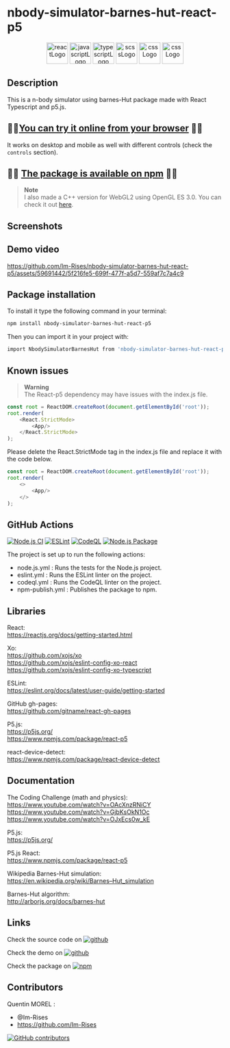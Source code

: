 # nbody-simulator-barnes-hut-react-p5

<p align="center">
    <img src="https://img.shields.io/badge/React-20232A?style=for-the-badge&logo=react&logoColor=61DAFB" alt="reactLogo" style="height:50px;">
    <img src="https://img.shields.io/badge/JavaScript-323330?style=for-the-badge&logo=javascript&logoColor=F7DF1E" alt="javascriptLogo" style="height:50px;">
    <img src="https://img.shields.io/badge/TypeScript-007ACC?style=for-the-badge&logo=typescript&logoColor=white" alt="typescriptLogo" style="height:50px;">
    <img src="https://img.shields.io/badge/Sass-CC6699?style=for-the-badge&logo=sass&logoColor=white" alt="scssLogo" style="height:50px;">
    <img src="https://img.shields.io/badge/CSS-239120?&style=for-the-badge&logo=css3&logoColor=white" alt="cssLogo" style="height:50px;">
    <img src="https://img.shields.io/badge/p5%20js-ED225D?style=for-the-badge&logo=p5dotjs&logoColor=white" alt="cssLogo" style="height:50px;">
</p>

## Description

This is a n-body simulator using barnes-Hut package made with React Typescript and p5.js.

## 🚀🚀[You can try it online from your browser](https://im-rises.github.io/particle-simulator-react-p5-website/) 🚀🚀

It works on desktop and mobile as well with different controls (check the `controls` section).

## 🚀🚀 [The package is available on npm](https://www.npmjs.com/package/nbody-simulator-barnes-hut-react-p5) 🚀🚀

> **Note**  
> I also made a C++ version for WebGL2 using OpenGL ES 3.0. You can check it
> out [here](https://github.com/Im-Rises/nbody-simulator-webgl).

## Screenshots

[//]: # (| Screenshot 1                                                                                                                         | Screenshot 2                                                                                                                         | )

[//]: # (|--------------------------------------------------------------------------------------------------------------------------------------|--------------------------------------------------------------------------------------------------------------------------------------|)

[//]: # (| ![Screenshot1]&#40;https://github.com/Im-Rises/nbody-simulator-barnes-hut-react-p5/assets/59691442/59dbae4f-bfe8-4923-ad06-cc6abf07db13&#41; | ![Screenshot2]&#40;https://github.com/Im-Rises/nbody-simulator-barnes-hut-react-p5/assets/59691442/ec62857c-fb48-4049-8a8c-32a0ccc5fa91&#41; |)

## Demo video

https://github.com/Im-Rises/nbody-simulator-barnes-hut-react-p5/assets/59691442/5f216fe5-699f-477f-a5d7-559af7c7a4c9

## Package installation

To install it type the following command in your terminal:

```bash
npm install nbody-simulator-barnes-hut-react-p5
```

Then you can import it in your project with:

```bash
import NbodySimulatorBarnesHut from 'nbody-simulator-barnes-hut-react-p5'
```

<!--
## Usage

To use it you can simply add the component in your project like this:

```tsx
import React, {useEffect, useState} from 'react';
import NbodySimulator from 'nbody-simulator-barnes-hut-react-p5';
import './App.css';

const App: React.FC = () => {
    const [isLoaded, setIsLoaded] = useState(false);
    const divRef = React.useRef <HTMLDivElement>(null);

    useEffect(() => {
        if (divRef.current) {
            setIsLoaded(true);
        }
    }, [divRef]);

    return (
        <div className='App'>
            <div ref={divRef}>
                {isLoaded ? (
                    <div className={'nbody-sim-canvas'}>
                        <NbodySimulator
                            parentRef={divRef}
                        />
                    </div>
                ) : (
                    <p className={'wait-sim-canvas'}>Loading...</p>
                )}
            </div>
        </div>
    );
};

export default App;
```

or you can change all the settings like this:

```tsx
import React, {useEffect, useState} from 'react';
import NbodySimulator from 'nbody-simulator-barnes-hut-react-p5';
import './App.css';

const App: React.FC = () => {
    const [isLoaded, setIsLoaded] = useState(false);
    const divRef = React.useRef <HTMLDivElement>(null);

    useEffect(() => {
        if (divRef.current) {
            setIsLoaded(true);
        }
    }, [divRef]);

    return (
        <div className='App'>
            <div ref={divRef}>
                {isLoaded ? (
                    <div className={'nbody-sim-canvas'}>
                        <NbodySimulator
                            parentRef={divRef}
                            nbodyCountMobile={100}
                            nbodyCountComputer={50}
                            frameRate={60}
                            fixedUpdate={60}
                            minSpawnRadius={3}
                            maxSpawnRadius={4}
                            minSpawnVelocity={5}
                            maxSpawnVelocity={10}
                            gravitationalConstant={1}
                            particlesMass={400}
                            softening={4}
                            friction={0.99}
                            centerAttractorMass={1000}
                            pixelsPerMeter={100}
                            initColor={[0, 255, 255, 200]}
                            finalColor={[255, 0, 255, 200]}
                            maxForceMagColor={30}
                            backColor={[0, 0, 0, 255]}
                        />
                    </div>
                ) : (
                    <p className={'wait-sim-canvas'}>Loading...</p>
                )}
            </div>
        </div>
    );
};

export default App;
```

The component takes 1 to 16 props:

- `parentRef` - a reference to the parent div of the canvas. It is used to get the size of the canvas.
- `particleCountMobile` - the number of particles on mobile devices.
- `particleCountComputer` - the number of particles on desktop devices.
- `fixedUpdate` - the number of fixed updates per second.
- `frameRate` - the number of frames per second.
- `minSpawnRadius` - the minimum radius of the particles when they are spawned.
- `maxSpawnRadius` - the maximum radius of the particles when they are spawned.
- `minSpawnVelocity` - the minimum velocity of the particles when they are spawned.
- `maxSpawnVelocity` - the maximum velocity of the particles when they are spawned.
- `gravitationalConstant` - the gravitational constant of the simulation.
- `particlesMass` - the mass of the particles.
- `attractorMass` - the mass of the attractor.
- `friction` - the friction of the particles.
- `softening` - the softening parameter of the gravitational force calculation.
- `pixelsPerMeter` - the number of pixels to represent 1 meter.
- `initColor` - the initial color of the particles (in RGB).
- `finalColor` - the final color of the particles (in RGB).
- `maxVelocityMagColor` - the maximum velocity of the particles at which the color will be the final color.
- `backColor` - the background color of the canvas (in RGB).

This will create a canvas with 3000 particles on desktop and 1000 on mobile in fullscreen which will be resized
when the window is resized.

> **Note**
> The default values of the props are the same as the ones in the example above.

You can find the complete example of the project in the GitHub
repository [here](https://im-rises.github.io/nbody-simulator-barnes-hut-react-p5-website).

> **Note**  
> Be sure to do like in the example, the parent div of the canvas must be set before the p5 canvas is created.

## Calculations

The calculations are made with the [Newtonian mechanics](https://en.wikipedia.org/wiki/Newtonian_mechanics) equations.

$$ F = G \frac{m_1 m_2}{r^2} $$

To prevent to have a division by zero when the particles are too close to each other, we add a softening parameter
$\epsilon$.

One of the real force calculation with softening could be like this:

$$ F = G \frac{m_1 m_2}{(r^2 + \epsilon^2)^\frac{3}{2}} $$

Where G is the gravitational constant, m1 and m2 are the masses of the particles, r is the distance between the
particles and d is the softening parameter.
-->

## Known issues

> **Warning**  
> The React-p5 dependency may have issues with the index.js file.

```js
const root = ReactDOM.createRoot(document.getElementById('root'));
root.render(
    <React.StrictMode>
        <App/>
    </React.StrictMode>
);

```

Please delete the React.StrictMode tag in the index.js file and replace it with the code below.

```js
const root = ReactDOM.createRoot(document.getElementById('root'));
root.render(
    <>
        <App/>
    </>
);
```

## GitHub Actions

[//]: # ([![pages-build-deployment]&#40;https://github.com/Im-Rises/nbody-simulator-barnes-hut-react-p5/actions/workflows/pages/pages-build-deployment/badge.svg&#41;]&#40;https://github.com/Im-Rises/nbody-simulator-barnes-hut-react-p5/actions/workflows/pages/pages-build-deployment&#41;)
[![Node.js CI](https://github.com/Im-Rises/nbody-simulator-barnes-hut-react-p5/actions/workflows/node.js.yml/badge.svg?branch=main)](https://github.com/Im-Rises/nbody-simulator-barnes-hut-react-p5/actions/workflows/node.js.yml)
[![ESLint](https://github.com/Im-Rises/nbody-simulator-barnes-hut-react-p5/actions/workflows/eslint.yml/badge.svg?branch=main)](https://github.com/Im-Rises/nbody-simulator-barnes-hut-react-p5/actions/workflows/eslint.yml)
[![CodeQL](https://github.com/Im-Rises/nbody-simulator-barnes-hut-react-p5/actions/workflows/codeql.yml/badge.svg?branch=main)](https://github.com/Im-Rises/nbody-simulator-barnes-hut-react-p5/actions/workflows/codeql.yml)
[![Node.js Package](https://github.com/Im-Rises/nbody-simulator-barnes-hut-react-p5/actions/workflows/npm-publish.yml/badge.svg)](https://github.com/Im-Rises/nbody-simulator-barnes-hut-react-p5/actions/workflows/npm-publish.yml)

The project is set up to run the following actions:

[//]: # (- pages-build-deployment : Builds the website and deploys it to GitHub Pages.)

- node.js.yml : Runs the tests for the Node.js project.
- eslint.yml : Runs the ESLint linter on the project.
- codeql.yml : Runs the CodeQL linter on the project.
- npm-publish.yml : Publishes the package to npm.

## Libraries

React:  
<https://reactjs.org/docs/getting-started.html>

Xo:  
<https://github.com/xojs/xo>  
<https://github.com/xojs/eslint-config-xo-react>  
<https://github.com/xojs/eslint-config-xo-typescript>

ESLint:  
<https://eslint.org/docs/latest/user-guide/getting-started>

GitHub gh-pages:  
<https://github.com/gitname/react-gh-pages>

P5.js:  
<https://p5js.org/>  
<https://www.npmjs.com/package/react-p5>

react-device-detect:  
<https://www.npmjs.com/package/react-device-detect>

## Documentation

The Coding Challenge (math and physics):  
<https://www.youtube.com/watch?v=OAcXnzRNiCY>  
<https://www.youtube.com/watch?v=GjbKsOkN1Oc>  
<https://www.youtube.com/watch?v=OJxEcs0w_kE>

P5.js:  
<https://p5js.org/>

P5.js React:  
<https://www.npmjs.com/package/react-p5>

Wikipedia Barnes-Hut simulation:  
<https://en.wikipedia.org/wiki/Barnes–Hut_simulation>

Barnes-Hut algorithm:  
<http://arborjs.org/docs/barnes-hut>  

## Links

Check the source code
on [![github](https://user-images.githubusercontent.com/59691442/223556058-6244e346-8117-43cd-97c6-bf68611bf286.svg)](https://github.com/im-rises/nbody-simulator-barnes-hut-react-p5)

Check the demo
on [![github](https://user-images.githubusercontent.com/59691442/223556058-6244e346-8117-43cd-97c6-bf68611bf286.svg)](https://github.com/im-rises/nbody-simulator-barnes-hut-react-p5-website)

Check the package
on [![npm](https://user-images.githubusercontent.com/59691442/223556055-4e9ef014-79d4-4136-ac07-b837b49066c8.svg)](https://www.npmjs.com/package/nbody-simulator-barnes-hut-react-p5)

## Contributors

Quentin MOREL :

- @Im-Rises
- <https://github.com/Im-Rises>

[![GitHub contributors](https://contrib.rocks/image?repo=Im-Rises/nbody-simulator-barnes-hut-react-p5)](https://github.com/Im-Rises/nbody-simulator-barnes-hut-react-p5/graphs/contributors)
